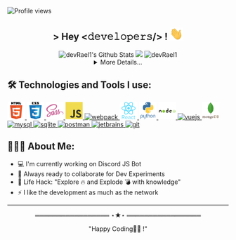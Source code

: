 <!-- Profile Views Counter -->
![Profile views](https://gpvc.arturio.dev/devRael1?v=3)

<!-- Intro  -->
<div align="center">
<h2> > Hey <𝚍𝚎𝚟𝚎𝚕𝚘𝚙𝚎𝚛𝚜/> ! <img src="https://github.com/devRael1/devRael1/blob/main/gifs/Hi.gif?raw=true" width="30"></h2>
</div>

<!-- Github Stats  -->
<div align="center">
<img width="47%" src="https://github-readme-stats.vercel.app/api?username=devRael1&include_all_commits=true&count_private=true&show_icons=true&line_height=20&title_color=7A7ADB&icon_color=2234AE&text_color=D3D3D3&bg_color=0,000000,130F40" alt="devRael1's Github Stats">
<img width="47%" src="https://github-readme-stats.vercel.app/api/top-langs/?username=devRael1&layout=compact&show_icons=true&line_height=20&title_color=7A7ADB&icon_color=2234AE&text_color=D3D3D3&bg_color=0,000000,130F40" />
<img width="55%" src="https://github-readme-streak-stats.herokuapp.com/?user=devRael1&theme=tokyonight" alt="devRael1" />
<details>
<summary>More Details...</summary>
<img src="https://raw.githubusercontent.com/devRael1/devRael1/main/profile-summary-card-output/tokyonight/0-profile-details.svg" alt="devRael1">
</details>
</div>


<!-- Technologies & Tools  -->
## 🛠️ Technologies and Tools I use:
<p align="left">
    <a href="https://www.w3.org/html/" target="_blank"> <img src="https://raw.githubusercontent.com/devicons/devicon/master/icons/html5/html5-original-wordmark.svg" alt="html5" width="40" height="40"/> </a>
    <a href="https://www.w3schools.com/css/" target="_blank"> <img src="https://raw.githubusercontent.com/devicons/devicon/master/icons/css3/css3-original-wordmark.svg" alt="css3" width="40" height="40"/> </a>
<a href="https://sass-lang.com" target="_blank"> <img src="https://raw.githubusercontent.com/devicons/devicon/master/icons/sass/sass-original.svg" alt="sass" width="40" height="40"/> </a>
    <a href="https://developer.mozilla.org/en-US/docs/Web/JavaScript" target="_blank"> <img src="https://raw.githubusercontent.com/devicons/devicon/master/icons/javascript/javascript-original.svg" alt="javascript" width="40" height="40"/> </a>
<a href="https://webpack.js.org/" target="_blank"> <img src="https://www.vectorlogo.zone/logos/js_webpack/js_webpack-icon.svg" alt="webpack" width="40" height="40"/> </a>
<a href="https://reactjs.org/" target="_blank"> <img src="https://raw.githubusercontent.com/devicons/devicon/master/icons/react/react-original-wordmark.svg" alt="react" width="40" height="40"/> </a>
<a href="https://www.python.org/" target="_blank"> <img src="https://raw.githubusercontent.com/devicons/devicon/1119b9f84c0290e0f0b38982099a2bd027a48bf1/icons/python/python-original-wordmark.svg" alt="python" width="40" height="40"/> </a>
<a href="https://nodejs.org" target="_blank"> <img src="https://raw.githubusercontent.com/devicons/devicon/master/icons/nodejs/nodejs-original-wordmark.svg" alt="nodejs" width="40" height="40"/> </a>
<a href="https://vuejs.org/" target="_blank"> <img src="https://www.vectorlogo.zone/logos/vuejs/vuejs-ar21.svg" alt="vuejs" width="40" height="40"/> </a>
<a href="https://www.mongodb.com/" target="_blank"> <img src="https://raw.githubusercontent.com/devicons/devicon/master/icons/mongodb/mongodb-original-wordmark.svg" alt="mongodb" width="40" height="40"/> </a>
<a href="https://www.mysql.com/" target="_blank"> <img src="https://www.vectorlogo.zone/logos/mysql/mysql-official.svg" alt="mysql" width="40" height="40"/> </a>
<a href="https://www.sqlite.org/" target="_blank"> <img src="https://www.vectorlogo.zone/logos/sqlite/sqlite-ar21.svg" alt="sqlite" width="40" height="40"/> </a>
<a href="https://www.postman.com/" target="_blank"> <img src="https://www.vectorlogo.zone/logos/getpostman/getpostman-icon.svg" alt="postman" width="40" height="40"/> </a>
<a href="https://www.jetbrains.com/" target="_blank"> <img src="https://www.vectorlogo.zone/logos/jetbrains/jetbrains-icon.svg" alt="jetbrains" width="40" height="40"/> </a>
<a href="https://git-scm.com/" target="_blank"> <img src="https://www.vectorlogo.zone/logos/git-scm/git-scm-icon.svg" alt="git" width="40" height="40"/> </a>
</p>

<!-- About me  -->
## 👨🏻‍💻 About Me:
* 💻 I'm currently working on Discord JS Bot
* 🚀 Always ready to collaborate for Dev Experiments
* 🎯 Life Hack: "Explore 🔥 and Explode 💣 with knowledge"
* ⚡ I like the development as much as the network

---

<!-- Outro  -->
<div align="center">
═════════════════ ⋆★⋆ ═════════════════<br />
<p>"Happy Coding👨‍💻 !"</p>
</div>
